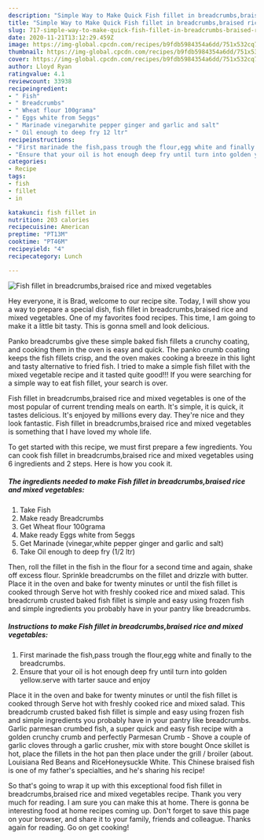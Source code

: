 ```yaml
---
description: "Simple Way to Make Quick Fish fillet in breadcrumbs,braised rice and mixed vegetables"
title: "Simple Way to Make Quick Fish fillet in breadcrumbs,braised rice and mixed vegetables"
slug: 717-simple-way-to-make-quick-fish-fillet-in-breadcrumbs-braised-rice-and-mixed-vegetables
date: 2020-11-21T13:12:29.459Z
image: https://img-global.cpcdn.com/recipes/b9fdb5984354a6dd/751x532cq70/fish-fillet-in-breadcrumbsbraised-rice-and-mixed-vegetables-recipe-main-photo.jpg
thumbnail: https://img-global.cpcdn.com/recipes/b9fdb5984354a6dd/751x532cq70/fish-fillet-in-breadcrumbsbraised-rice-and-mixed-vegetables-recipe-main-photo.jpg
cover: https://img-global.cpcdn.com/recipes/b9fdb5984354a6dd/751x532cq70/fish-fillet-in-breadcrumbsbraised-rice-and-mixed-vegetables-recipe-main-photo.jpg
author: Lloyd Ryan
ratingvalue: 4.1
reviewcount: 33938
recipeingredient:
- " Fish"
- " Breadcrumbs"
- " Wheat flour 100grama"
- " Eggs white from 5eggs"
- " Marinade vinegarwhite pepper ginger and garlic and salt"
- " Oil enough to deep fry 12 ltr"
recipeinstructions:
- "First marinade the fish,pass trough the flour,egg white and finally to the breadcrumbs."
- "Ensure that your oil is hot enough deep fry until turn into golden yellow.serve with tarter sauce and enjoy"
categories:
- Recipe
tags:
- fish
- fillet
- in

katakunci: fish fillet in 
nutrition: 203 calories
recipecuisine: American
preptime: "PT13M"
cooktime: "PT46M"
recipeyield: "4"
recipecategory: Lunch

---
```



![Fish fillet in breadcrumbs,braised rice and mixed vegetables](https://img-global.cpcdn.com/recipes/b9fdb5984354a6dd/751x532cq70/fish-fillet-in-breadcrumbsbraised-rice-and-mixed-vegetables-recipe-main-photo.jpg)

Hey everyone, it is Brad, welcome to our recipe site. Today, I will show you a way to prepare a special dish, fish fillet in breadcrumbs,braised rice and mixed vegetables. One of my favorites food recipes. This time, I am going to make it a little bit tasty. This is gonna smell and look delicious.

Panko breadcrumbs give these simple baked fish fillets a crunchy coating, and cooking them in the oven is easy and quick. The panko crumb coating keeps the fish fillets crisp, and the oven makes cooking a breeze in this light and tasty alternative to fried fish. I tried to make a simple fish fillet with the mixed vegetable recipe and it tasted quite good!!! If you were searching for a simple way to eat fish fillet, your search is over.

Fish fillet in breadcrumbs,braised rice and mixed vegetables is one of the most popular of current trending meals on earth. It's simple, it is quick, it tastes delicious. It's enjoyed by millions every day. They're nice and they look fantastic. Fish fillet in breadcrumbs,braised rice and mixed vegetables is something that I have loved my whole life.


To get started with this recipe, we must first prepare a few ingredients. You can cook fish fillet in breadcrumbs,braised rice and mixed vegetables using 6 ingredients and 2 steps. Here is how you cook it.

<!--inarticleads1-->

##### The ingredients needed to make Fish fillet in breadcrumbs,braised rice and mixed vegetables:

1. Take  Fish
1. Make ready  Breadcrumbs
1. Get  Wheat flour 100grama
1. Make ready  Eggs white from 5eggs
1. Get  Marinade (vinegar,white pepper ginger and garlic and salt)
1. Take  Oil enough to deep fry (1/2 ltr)


Then, roll the fillet in the fish in the flour for a second time and again, shake off excess flour. Sprinkle breadcrumbs on the fillet and drizzle with butter. Place it in the oven and bake for twenty minutes or until the fish fillet is cooked through Serve hot with freshly cooked rice and mixed salad. This breadcrumb crusted baked fish fillet is simple and easy using frozen fish and simple ingredients you probably have in your pantry like breadcrumbs. 

<!--inarticleads2-->

##### Instructions to make Fish fillet in breadcrumbs,braised rice and mixed vegetables:

1. First marinade the fish,pass trough the flour,egg white and finally to the breadcrumbs.
1. Ensure that your oil is hot enough deep fry until turn into golden yellow.serve with tarter sauce and enjoy


Place it in the oven and bake for twenty minutes or until the fish fillet is cooked through Serve hot with freshly cooked rice and mixed salad. This breadcrumb crusted baked fish fillet is simple and easy using frozen fish and simple ingredients you probably have in your pantry like breadcrumbs. Garlic parmesan crumbed fish, a super quick and easy fish recipe with a golden crunchy crumb and perfectly Parmesan Crumb - Shove a couple of garlic cloves through a garlic crusher, mix with store bought Once skillet is hot, place the fillets in the hot pan then place under the grill / broiler (about. Louisiana Red Beans and RiceHoneysuckle White. This Chinese braised fish is one of my father&#39;s specialties, and he&#39;s sharing his recipe! 

So that's going to wrap it up with this exceptional food fish fillet in breadcrumbs,braised rice and mixed vegetables recipe. Thank you very much for reading. I am sure you can make this at home. There is gonna be interesting food at home recipes coming up. Don't forget to save this page on your browser, and share it to your family, friends and colleague. Thanks again for reading. Go on get cooking!
